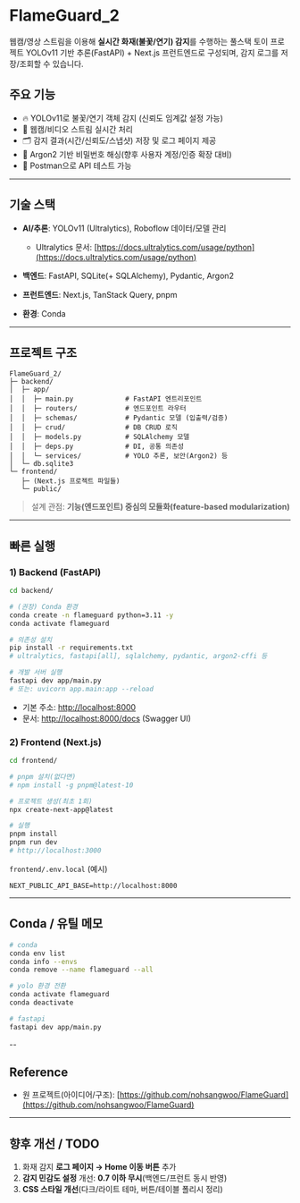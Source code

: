 # FlameGuard_2

웹캠/영상 스트림을 이용해 **실시간 화재(불꽃/연기) 감지**를 수행하는 풀스택 토이 프로젝트
YOLOv11 기반 추론(FastAPI) + Next.js 프런트엔드로 구성되며, 감지 로그를 저장/조회할 수 있습니다.

## 주요 기능

* 🔥 YOLOv11로 불꽃/연기 객체 감지 (신뢰도 임계값 설정 가능)
* 🎥 웹캠/비디오 스트림 실시간 처리
* 🗂 감지 결과(시간/신뢰도/스냅샷) 저장 및 로그 페이지 제공
* 🔐 Argon2 기반 비밀번호 해싱(향후 사용자 계정/인증 확장 대비)
* 🧪 Postman으로 API 테스트 가능

---

## 기술 스택

* **AI/추론**: YOLOv11 (Ultralytics), Roboflow 데이터/모델 관리

  * Ultralytics 문서: [https://docs.ultralytics.com/usage/python](https://docs.ultralytics.com/usage/python)
* **백엔드**: FastAPI, SQLite(+ SQLAlchemy), Pydantic, Argon2
* **프런트엔드**: Next.js, TanStack Query, pnpm
* **환경**: Conda

---

## 프로젝트 구조

```
FlameGuard_2/
├─ backend/
│  ├─ app/
│  │  ├─ main.py             # FastAPI 엔트리포인트
│  │  ├─ routers/            # 엔드포인트 라우터
│  │  ├─ schemas/            # Pydantic 모델 (입출력/검증)
│  │  ├─ crud/               # DB CRUD 로직
│  │  ├─ models.py           # SQLAlchemy 모델
│  │  ├─ deps.py             # DI, 공통 의존성
│  │  └─ services/           # YOLO 추론, 보안(Argon2) 등
│  └─ db.sqlite3
└─ frontend/
   ├─ (Next.js 프로젝트 파일들)
   └─ public/
```

> 설계 관점: **기능(엔드포인트) 중심의 모듈화(feature-based modularization)**

---

## 빠른 실행

### 1) Backend (FastAPI)

```bash
cd backend/

# (권장) Conda 환경
conda create -n flameguard python=3.11 -y
conda activate flameguard

# 의존성 설치
pip install -r requirements.txt
# ultralytics, fastapi[all], sqlalchemy, pydantic, argon2-cffi 등

# 개발 서버 실행
fastapi dev app/main.py
# 또는: uvicorn app.main:app --reload
```

* 기본 주소: [http://localhost:8000](http://localhost:8000)
* 문서: [http://localhost:8000/docs](http://localhost:8000/docs) (Swagger UI)

### 2) Frontend (Next.js)

```bash
cd frontend/

# pnpm 설치(없다면)
# npm install -g pnpm@latest-10

# 프로젝트 생성(최초 1회)
npx create-next-app@latest

# 실행
pnpm install
pnpm run dev
# http://localhost:3000
```

`frontend/.env.local` (예시)

```
NEXT_PUBLIC_API_BASE=http://localhost:8000
```

---

## Conda / 유틸 메모

```bash
# conda
conda env list
conda info --envs
conda remove --name flameguard --all

# yolo 환경 전환
conda activate flameguard
conda deactivate

# fastapi
fastapi dev app/main.py
```

--

## Reference

* 원 프로젝트(아이디어/구조): [https://github.com/nohsangwoo/FlameGuard](https://github.com/nohsangwoo/FlameGuard)

---

## 향후 개선 / TODO

1. 화재 감지 **로그 페이지 → Home 이동 버튼** 추가
2. **감지 민감도 설정** 개선: **0.7 이하 무시**(백엔드/프런트 동시 반영)
3. **CSS 스타일 개선**(다크/라이트 테마, 버튼/테이블 폴리시 정리)
